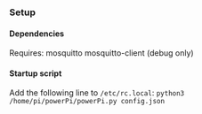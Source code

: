 ### Setup

#### Dependencies
Requires:
mosquitto
mosquitto-client (debug only)

#### Startup script
Add the following line to `/etc/rc.local`:
`python3 /home/pi/powerPi/powerPi.py config.json`
